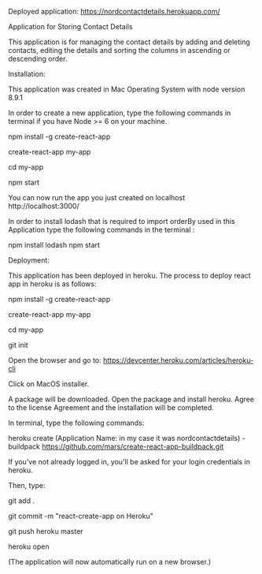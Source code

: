 Deployed application: https://nordcontactdetails.herokuapp.com/

Application for Storing Contact Details

This application is for managing the contact details by adding and deleting contacts, editing the details and sorting the columns in ascending or descending order. 


Installation:

This application was created in Mac Operating System with node version 8.9.1 

In order to create a new application, type the following commands in terminal if you have Node >= 6 on your machine.

npm install -g create-react-app

create-react-app my-app

cd my-app

npm start

You can now run the app you just created on localhost http://localhost:3000/ 

In order to install lodash that is required to  import orderBy used in this Application type the following commands in the terminal : 

npm install lodash
npm start

Deployment:

This application has been deployed in heroku. The process to deploy react app in heroku is as follows:

npm install -g create-react-app

create-react-app my-app

cd my-app

git init


Open the browser and go to:
https://devcenter.heroku.com/articles/heroku-cli

Click on MacOS installer.

A package will be downloaded. Open the package and install heroku. Agree to the license Agreement and the installation will be completed. 

In terminal, type the following commands:

heroku create (Application Name: in my case it was nordcontactdetails) -buildpack https://github.com/mars/create-react-app-buildpack.git

If you've not already logged in, you'll be asked for your login credentials in heroku.

Then, type:

git add .

git commit -m "react-create-app on Heroku"

git push heroku master

heroku open


(The application will now automatically run on a new browser.)



